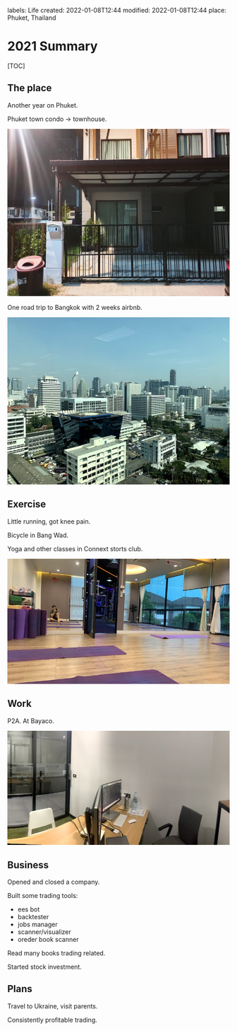 labels: Life
created: 2022-01-08T12:44
modified: 2022-01-08T12:44
place: Phuket, Thailand

# 2021 Summary

[TOC]

## The place

Another year on Phuket.

Phuket town condo -> townhouse.

![townhouse](house.jpeg)

One road trip to Bangkok with 2 weeks airbnb.

![bangkok](bangkok.jpeg)

## Exercise

Little running, got knee pain.

Bicycle in Bang Wad.

Yoga and other classes in Connext storts club.

![connext](connext.jpeg)

## Work

P2A. At Bayaco.

![office](office.jpeg)

## Business

Opened and closed a company.

Built some trading tools:

- ees bot
- backtester
- jobs manager
- scanner/visualizer
- oreder book scanner

Read many books trading related.

Started stock investment.

## Plans

Travel to Ukraine, visit parents.

Consistently profitable trading.
